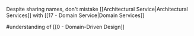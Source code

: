 Despite sharing names, don't mistake [[Architectural Service|Architectural Services]] with [[17 - Domain Service|Domain Services]]

#understanding of [[0 - Domain-Driven Design]]